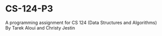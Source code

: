 # CS-124-P3
A programming assignment for CS 124 (Data Structures and Algorithms)<br/>
By Tarek Aloui and Christy Jestin
